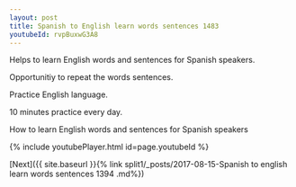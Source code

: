 ```yaml
---
layout: post
title: Spanish to English learn words sentences 1483 
youtubeId: rvpBuxwG3A8
---
```

 
 
Helps to learn English words and sentences for Spanish speakers.

Opportunitiy to repeat the words sentences. 

Practice English language. 
 
10 minutes practice every day. 
 
How to learn English words and sentences for Spanish speakers 
 
{% include youtubePlayer.html id=page.youtubeId %}
 
 
[Next]({{ site.baseurl }}{% link  split1/_posts/2017-08-15-Spanish to english learn words sentences 1394 .md%})
 
